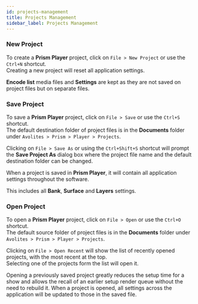 ```yaml
---
id: projects-management
title: Projects Management
sidebar_label: Projects Management
---
```


### New Project
To create a **Prism Player** project, click on `File > New Project` or use the `Ctrl+N` shortcut.  
Creating a new project will reset all application settings.

**Encode list** media files and **Settings** are kept as they are not saved on project files but on separate files.

### Save Project

To save a **Prism Player** project, click on `File > Save` or use the `Ctrl+S` shortcut.  
The default destination folder of project files is in the **Documents** folder under `Avolites > Prism > Player > Projects`.  

Clicking on `File > Save As` or using the `Ctrl+Shift+S` shortcut will prompt the **Save Project As** dialog box where the project file name and the default destination folder can be changed.

When a project is saved in **Prism Player**, it will contain all application settings throughout the software.  

This includes all **Bank**, **Surface** and **Layers** settings.

### Open Project

To open a **Prism Player** project, click on `File > Open` or use the `Ctrl+O` shortcut.  
The default source folder of project files is in the **Documents** folder under `Avolites > Prism > Player > Projects`.  

Clicking on `File > Open Recent` will show the list of recently opened projects, with the most recent at the top.  
Selecting one of the projects form the list will open it.

Opening a previously saved project greatly reduces the setup time for a show and allows the recall of an earlier setup render queue without the need to rebuild it. When a project is opened, all settings across the application will be updated to those in the saved file.

